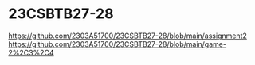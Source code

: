 # 23CSBTB27-28
https://github.com/2303A51700/23CSBTB27-28/blob/main/assignment2
https://github.com/2303A51700/23CSBTB27-28/blob/main/game-2%2C3%2C4
